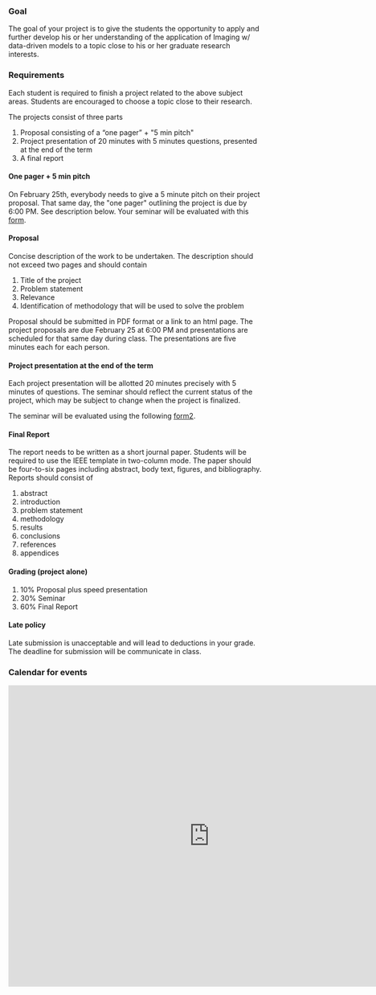 ### Goal

The goal of your project is to give the students the opportunity to apply and further develop his or her understanding of the application of Imaging w/ data-driven models to a topic close to his or her graduate research interests.

### Requirements

Each student is required to finish a project related to the above subject areas. Students are encouraged to choose a topic close to their research.

The projects consist of three parts

1. Proposal consisting of a “one pager” + "5 min pitch"
2. Project presentation of 20 minutes with 5 minutes questions, presented at the end of the term
3. A final report

#### One pager + 5 min pitch

On February 25th, everybody needs to give a 5 minute pitch on their project proposal. That same day, the "one pager" outlining the project is due by 6:00 PM. See description below. Your seminar will be evaluated with this [form].

[form]:https://www.dropbox.com/s/3qjsb9cws8ntilc/seminar_eval.pdf?dl=0

#### Proposal

Concise description of the work to be undertaken. The description should not exceed two pages and should contain

1. Title of the project
2. Problem statement
3. Relevance
4. Identification of methodology that will be used to solve the problem

Proposal should be submitted in PDF format or a link to an html page. The project proposals are due February 25 at 6:00 PM and presentations are scheduled for that same day during class. The presentations are five minutes each for each person.

#### Project presentation at the end of the term

Each project presentation will be allotted 20 minutes precisely with 5 minutes of questions. The seminar should reflect the current status of the project, which may be subject to change when the project is finalized. 

The seminar will be evaluated using the following [form2].

[form2]:https://www.dropbox.com/s/nt2vbjaccywwp2b/report_eval.pdf?dl=0

#### Final Report

The report needs to be written as a short journal paper. Students will be required to use the IEEE template in two-column mode. The paper should be four-to-six pages including abstract, body text, figures, and bibliography. Reports should consist of

1. abstract
2. introduction
3. problem statement
4. methodology
5. results
6. conclusions
7. references
8. appendices

<!-- The report will be evaluated using the following [form]. -->

#### Grading (project alone)

1. 10% Proposal plus speed presentation
2. 30% Seminar
3. 60% Final Report

#### Late policy

Late submission is unacceptable and will lead to deductions in your grade. The deadline for submission will be communicate in class.

### Calendar for events

<iframe src="https://calendar.google.com/calendar/embed?src=ooeg4d1atbie3bh4kf7fq4f4fc%40group.calendar.google.com&ctz=America%2FNew_York" style="border: 0" width="800" height="600" frameborder="0" scrolling="no"></iframe>
